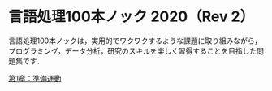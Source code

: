 # 言語処理100本ノック 2020（Rev 2）

言語処理100本ノックは，実用的でワクワクするような課題に取り組みながら，プログラミング，データ分析，研究のスキルを楽しく習得することを目指した問題集です．

[第1章：準備運動](https://github.com/haru1290/nlp100/blob/main/notebooks/chapter01.ipynb)
